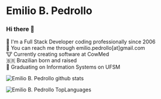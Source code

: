 
# Emilio B. Pedrollo

### Hi there 👋

💬 I'm a Full Stack Developer coding professionally since 2006<br/>
📧️ You can reach me through emilio.pedrollo[at]gmail.com<br/>
🐮️ Currently creating software at CowMed<br/>
🇧🇷️ Brazilian born and raised<br/>
📖️ Graduating on Information Systems on UFSM<br/>

<!--
**emiliopedrollo/emiliopedrollo** is a ✨ _special_ ✨ repository because its `README.md` (this file) appears on your GitHub profile.

Here are some ideas to get you started:

- 🔭 I’m currently working on ...
- 🌱 I’m currently learning ...
- 👯 I’m looking to collaborate on ...
- 🤔 I’m looking for help with ...
- 💬 Ask me about ...
- 📫 How to reach me: ...
- 😄 Pronouns: ...
- ⚡ Fun fact: ...
-->


![Emilio B. Pedrollo github stats](https://github-readme-stats.vercel.app/api?username=emiliopedrollo&count_private=true&show_icons=true&theme=dark&hide=stars)

![Emilio B. Pedrollo TopLanguages](https://github-readme-stats.vercel.app/api/top-langs/?username=emiliopedrollo&layout=compact&theme=dark)
